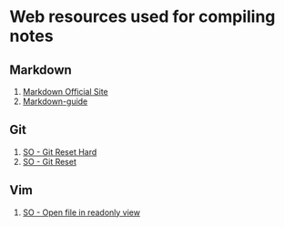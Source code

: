 # Web resources used for compiling notes

## Markdown

1. [Markdown Official Site](https://daringfireball.net/projects/markdown/)
2. [Markdown-guide](http://markdown-guide.readthedocs.io/en/latest/)

## Git

1. [SO - Git Reset Hard
](https://stackoverflow.com/questions/9529078/how-do-i-use-git-reset-hard-head-to-revert-to-a-previous-commit)  
2. [SO - Git Reset](https://stackoverflow.com/questions/927358/how-to-undo-the-last-commits-in-git)    


## Vim

1. [SO - Open file in readonly
view](https://stackoverflow.com/questions/4043650/open-a-file-in-a-tab-in-vim-in-readonly-mode)
